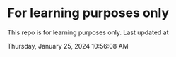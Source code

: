 # For learning purposes only
This repo is for learning purposes only.
Last updated at

Thursday, January 25, 2024 10:56:08 AM


